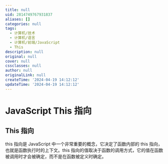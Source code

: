 ```yaml
---
title: null
uid: 2814749767931837
aliases: []
categories: null
tags:
  - 计算机/技术
  - 计算机/语言
  - 计算机/前端/JavaScript
  - This
description: null
original: null
cover: null
cssclasses: null
author: null
originalLink: null
createTime: '2024-04-19 14:12:12'
updateTime: '2024-04-19 14:12:12'
---
```


# JavaScript This 指向

## This 指向

this 指向是 JavaScript 中一个非常重要的概念，它决定了函数内部的 this 指向，也就是函数执行时的上下文。this 指向的值取决于函数的调用方式，它的值在函数被调用时才会被确定，而不是在函数被定义时确定。
